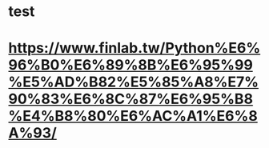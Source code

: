 # test
# https://www.finlab.tw/Python%E6%96%B0%E6%89%8B%E6%95%99%E5%AD%B82%E5%85%A8%E7%90%83%E6%8C%87%E6%95%B8%E4%B8%80%E6%AC%A1%E6%8A%93/
